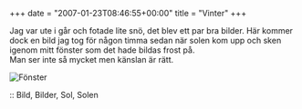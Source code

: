 +++
date = "2007-01-23T08:46:55+00:00"
title = "Vinter"
+++

Jag var ute i går och fotade lite snö, det blev ett par bra bilder. Här kommer dock en bild jag tog för någon timma sedan när solen kom upp och sken igenom mitt fönster som det hade bildas frost på.  
Man ser inte så mycket men känslan är rätt.

<img id="image269" src="http://cdn.junkpile.se/2007/01/fonsterjan.jpg" alt="Fönster" />

:: Bild, Bilder, Sol, Solen

<small></small>
